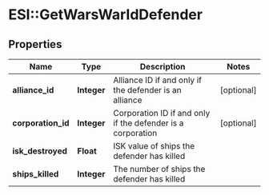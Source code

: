 # ESI::GetWarsWarIdDefender

## Properties
Name | Type | Description | Notes
------------ | ------------- | ------------- | -------------
**alliance_id** | **Integer** | Alliance ID if and only if the defender is an alliance | [optional] 
**corporation_id** | **Integer** | Corporation ID if and only if the defender is a corporation | [optional] 
**isk_destroyed** | **Float** | ISK value of ships the defender has killed | 
**ships_killed** | **Integer** | The number of ships the defender has killed | 

